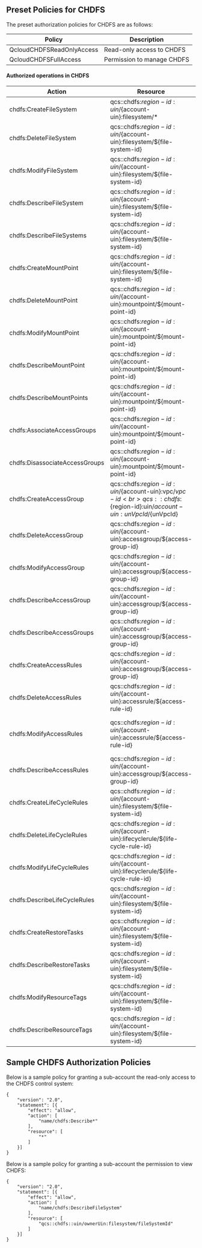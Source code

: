 ## Preset Policies for CHDFS
The preset authorization policies for CHDFS are as follows:

| Policy | Description |
|---------|---------|
| QcloudCHDFSReadOnlyAccess | Read-only access to CHDFS | 
| QcloudCHDFSFullAccess | Permission to manage CHDFS |


#### Authorized operations in CHDFS

| **Action**                 | **Resource**                                                  | **Description**             |
| -------------------------- | ------------------------------------------------------------ | -------------------- |
| chdfs:CreateFileSystem     | qcs::chdfs:${region-id}:uin/${account-uin}:filesystem/*       | Creates CHDFS instance            |
| chdfs:DeleteFileSystem     | qcs::chdfs:${region-id}:uin/${account-uin}:filesystem/${file-system-id} | Deletes CHDFS instance            |
| chdfs:ModifyFileSystem     | qcs::chdfs:${region-id}:uin/${account-uin}:filesystem/${file-system-id} | Modifies CHDFS instance attribute        |
| chdfs:DescribeFileSystem   | qcs::chdfs:${region-id}:uin/${account-uin}:filesystem/${file-system-id} | Views CHDFS instance details    |
| chdfs:DescribeFileSystems  | qcs::chdfs:${region-id}:uin/${account-uin}:filesystem/${file-system-id} | Views CHDFS instance list        |
| chdfs:CreateMountPoint     | qcs::chdfs:${region-id}:uin/${account-uin}:filesystem/${file-system-id} | Creates mount point            |
| chdfs:DeleteMountPoint     | qcs::chdfs:${region-id}:uin/${account-uin}:mountpoint/${mount-point-id} | Deletes mount point           |
| chdfs:ModifyMountPoint     | qcs::chdfs:${region-id}:uin/${account-uin}:mountpoint/${mount-point-id} | Modifies mount point attribute      |
| chdfs:DescribeMountPoint   | qcs::chdfs:${region-id}:uin/${account-uin}:mountpoint/${mount-point-id} | Views mount point details   |
| chdfs:DescribeMountPoints  | qcs::chdfs:${region-id}:uin/${account-uin}:mountpoint/${mount-point-id} | Views mount point list       |
| chdfs:AssociateAccessGroups   | qcs::chdfs:${region-id}:uin/${account-uin}:mountpoint/${mount-point-id} | Associates permission group list  |
| chdfs:DisassociateAccessGroups| qcs::chdfs:${region-id}:uin/${account-uin}:mountpoint/${mount-point-id} | Disassociates permission group list |
| chdfs:CreateAccessGroup    | qcs::chdfs:${region-id}:uin/${account-uin}:vpc/${vpc-id}<br>qcs::chdfs:${region-id}:uin/${account-uin}:unVpcId/${unVpcId}     | Creates permission group           |
| chdfs:DeleteAccessGroup    | qcs::chdfs:${region-id}:uin/${account-uin}:accessgroup/${access-group-id} | Deletes permission group           |
| chdfs:ModifyAccessGroup    | qcs::chdfs:${region-id}:uin/${account-uin}:accessgroup/${access-group-id} | Modifies permission group attribute       |
| chdfs:DescribeAccessGroup  | qcs::chdfs:${region-id}:uin/${account-uin}:accessgroup/${access-group-id} | Views permission group details  |
| chdfs:DescribeAccessGroups | qcs::chdfs:${region-id}:uin/${account-uin}:accessgroup/${access-group-id} | Views permission group list       |
| chdfs:CreateAccessRules    | qcs::chdfs:${region-id}:uin/${account-uin}:accessgroup/${access-group-id}  | Batch creates permission rules     |
| chdfs:DeleteAccessRules    | qcs::chdfs:${region-id}:uin/${account-uin}:accessrule/${access-rule-id} | Batch deletes permission rules     |
| chdfs:ModifyAccessRules    | qcs::chdfs:${region-id}:uin/${account-uin}:accessrule/${access-rule-id} | Batch modifies the attribute of permission rules |
| chdfs:DescribeAccessRules  | qcs::chdfs:${region-id}:uin/${account-uin}:accessgroup/${access-group-id} | Views permission rule list     |
| chdfs:CreateLifeCycleRules | qcs::chdfs:${region-id}:uin/${account-uin}:filesystem/${file-system-id}  | Batch creates lifecycle rules |
| chdfs:DeleteLifeCycleRules | qcs::chdfs:${region-id}:uin/${account-uin}:lifecyclerule/${life-cycle-rule-id} | Batch deletes lifecycle rules |
| chdfs:ModifyLifeCycleRules | qcs::chdfs:${region-id}:uin/${account-uin}:lifecyclerule/${life-cycle-rule-id} | Batch modifies the attribute of lifecycle rules |
| chdfs:DescribeLifeCycleRules | qcs::chdfs:${region-id}:uin/${account-uin}:filesystem/${file-system-id} | Views lifecycle rule list  |
| chdfs:CreateRestoreTasks    | qcs::chdfs:${region-id}:uin/${account-uin}:filesystem/${file-system-id}  | Batch creates restoration tasks    |
| chdfs:DescribeRestoreTasks  | qcs::chdfs:${region-id}:uin/${account-uin}:filesystem/${file-system-id} | Views restoration task list    |
| chdfs:ModifyResourceTags    | qcs::chdfs:${region-id}:uin/${account-uin}:filesystem/${file-system-id}  | Modifies resource tag list    |
| chdfs:DescribeResourceTags  | qcs::chdfs:${region-id}:uin/${account-uin}:filesystem/${file-system-id} | Views resource tag list     |


## Sample CHDFS Authorization Policies
Below is a sample policy for granting a sub-account the read-only access to the CHDFS control system:
```
{
	"version": "2.0",
	"statement": [{
		"effect": "allow",
		"action": [
			"name/chdfs:Describe*"
		],
		"resource": [
	 		"*"
		]
	}]
}
```

Below is a sample policy for granting a sub-account the permission to view CHDFS:
```
{
	"version": "2.0",
	"statement": [{
		"effect": "allow",
		"action": [
 			"name/chdfs:DescribeFileSystem"
  		],
		"resource": [
			"qcs::chdfs::uin/ownerUin:filesystem/fileSystemId"
		]
	}]
}
```
